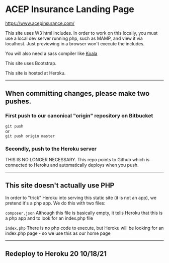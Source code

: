 # ACEP Insurance Landing Page 

https://www.acepinsurance.com/

This site uses W3 html includes. In order to work on this locally, you must use a local dev server running php, such as MAMP, and view it via localhost. Just previewing in a browser won't execute the includes.

You will also need a sass compiler like [Koala](http://koala-app.com/)

This site uses Bootstrap.

This site is hosted at Heroku.

---

## When committing changes, please make two pushes.

### First push to our canonical "origin" repository on Bitbucket

``git push``  
 or  
``git push origin master``

### Secondly, push to the Heroku server

THIS IS NO LONGER NECESSARY. This repo points to Github which is connected to Heroku and automatically deploys when you push.

---

## This site doesn't actually use PHP

In order to "trick" Heroku into serving this static site (it is not an app), we pretend it's a php app. We do this with two files:

``composer.json`` Although this file is basically empty, it tells Heroku that this is a php app and to look for an index.php file

``index.php`` There is no php code to execute, but Heroku will be looking for an index.php page - so we use this as our home page

---

## Redeploy to Heroku 20 10/18/21